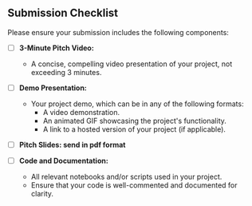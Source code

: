 ## Submission Checklist

Please ensure your submission includes the following components:

- [ ] **3-Minute Pitch Video:**
  - A concise, compelling video presentation of your project, not exceeding 3 minutes.

- [ ] **Demo Presentation:**
  - Your project demo, which can be in any of the following formats:
    - A video demonstration.
    - An animated GIF showcasing the project's functionality.
    - A link to a hosted version of your project (if applicable).
   
- [ ] **Pitch Slides: send in pdf format**

- [ ] **Code and Documentation:**
  - All relevant notebooks and/or scripts used in your project.
  - Ensure that your code is well-commented and documented for clarity.
